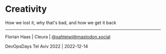 # Creativity
How we lost it, why that's bad, and how we get it back

* * *

Florian Haas | Cleura | [@xahteiwi@mastodon.social](https://mastodon.social/@xahteiwi)

DevOpsDays Tel Aviv 2022 | 2022-12-14
